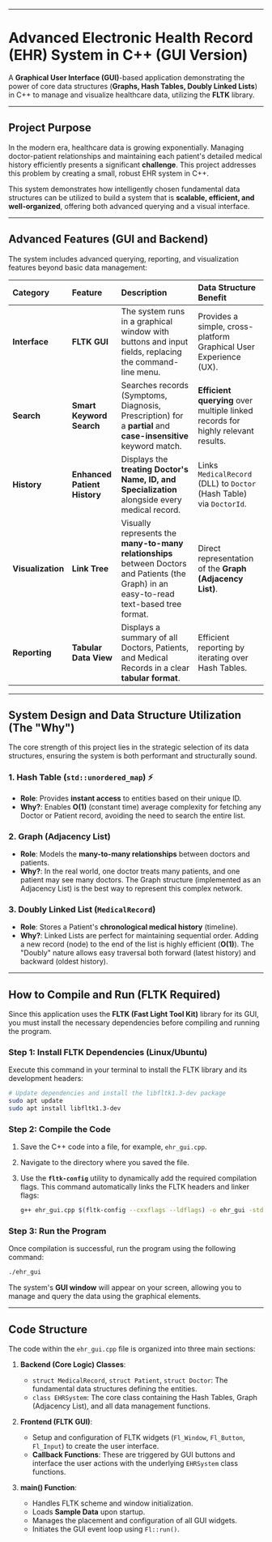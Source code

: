 
-----

#  Advanced Electronic Health Record (EHR) System in C++ (GUI Version)

A **Graphical User Interface (GUI)**-based application demonstrating the power of core data structures (**Graphs, Hash Tables, Doubly Linked Lists**) in C++ to manage and visualize healthcare data, utilizing the **FLTK** library.

-----

##  Project Purpose

In the modern era, healthcare data is growing exponentially. Managing doctor-patient relationships and maintaining each patient's detailed medical history efficiently presents a significant **challenge**. This project addresses this problem by creating a small, robust EHR system in C++.

This system demonstrates how intelligently chosen fundamental data structures can be utilized to build a system that is **scalable, efficient, and well-organized**, offering both advanced querying and a visual interface.

-----

##  Advanced Features (GUI and Backend)

The system includes advanced querying, reporting, and visualization features beyond basic data management:

| Category | Feature | Description | Data Structure Benefit |
| :--- | :--- | :--- | :--- |
| **Interface** | **FLTK GUI** | The system runs in a graphical window with buttons and input fields, replacing the command-line menu. | Provides a simple, cross-platform Graphical User Experience (UX). |
| **Search** | **Smart Keyword Search** | Searches records (Symptoms, Diagnosis, Prescription) for a **partial** and **case-insensitive** keyword match. | **Efficient querying** over multiple linked records for highly relevant results. |
| **History** | **Enhanced Patient History** | Displays the **treating Doctor's Name, ID, and Specialization** alongside every medical record. | Links `MedicalRecord` (DLL) to `Doctor` (Hash Table) via `DoctorId`. |
| **Visualization** | **Link Tree** | Visually represents the **many-to-many relationships** between Doctors and Patients (the Graph) in an easy-to-read text-based tree format. | Direct representation of the **Graph (Adjacency List)**. |
| **Reporting** | **Tabular Data View** | Displays a summary of all Doctors, Patients, and Medical Records in a clear **tabular format**. | Efficient reporting by iterating over Hash Tables. |

-----

##  System Design and Data Structure Utilization (The "Why")

The core strength of this project lies in the strategic selection of its data structures, ensuring the system is both performant and structurally sound.

### 1\. Hash Table (`std::unordered_map`) ⚡

  - **Role**: Provides **instant access** to entities based on their unique ID.
  - **Why?**: Enables **O(1)** (constant time) average complexity for fetching any Doctor or Patient record, avoiding the need to search the entire list.

### 2\. Graph (Adjacency List) 

  - **Role**: Models the **many-to-many relationships** between doctors and patients.
  - **Why?**: In the real world, one doctor treats many patients, and one patient may see many doctors. The Graph structure (implemented as an Adjacency List) is the best way to represent this complex network.

### 3\. Doubly Linked List (`MedicalRecord`) 

  - **Role**: Stores a Patient's **chronological medical history** (timeline).
  - **Why?**: Linked Lists are perfect for maintaining sequential order. Adding a new record (node) to the end of the list is highly efficient (**O(1)**). The "Doubly" nature allows easy traversal both forward (latest history) and backward (oldest history).

-----

##  How to Compile and Run (FLTK Required)

Since this application uses the **FLTK (Fast Light Tool Kit)** library for its GUI, you must install the necessary dependencies before compiling and running the program.

### Step 1: Install FLTK Dependencies (Linux/Ubuntu)

Execute this command in your terminal to install the FLTK library and its development headers:

```sh
# Update dependencies and install the libfltk1.3-dev package
sudo apt update
sudo apt install libfltk1.3-dev
```

### Step 2: Compile the Code

1.  Save the C++ code into a file, for example, `ehr_gui.cpp`.

2.  Navigate to the directory where you saved the file.

3.  Use the **`fltk-config`** utility to dynamically add the required compilation flags. This command automatically links the FLTK headers and linker flags:

    ```sh
    g++ ehr_gui.cpp $(fltk-config --cxxflags --ldflags) -o ehr_gui -std=c++17
    ```

### Step 3: Run the Program

Once compilation is successful, run the program using the following command:

```sh
./ehr_gui
```

The system's **GUI window** will appear on your screen, allowing you to manage and query the data using the graphical elements.

-----

##  Code Structure

The code within the `ehr_gui.cpp` file is organized into three main sections:

1.  **Backend (Core Logic) Classes**:

      * `struct MedicalRecord`, `struct Patient`, `struct Doctor`: The fundamental data structures defining the entities.
      * `class EHRSystem`: The core class containing the Hash Tables, Graph (Adjacency List), and all data management functions.

2.  **Frontend (FLTK GUI)**:

      * Setup and configuration of FLTK widgets (`Fl_Window`, `Fl_Button`, `Fl_Input`) to create the user interface.
      * **Callback Functions**: These are triggered by GUI buttons and interface the user actions with the underlying `EHRSystem` class functions.

3.  **main() Function**:

      * Handles FLTK scheme and window initialization.
      * Loads **Sample Data** upon startup.
      * Manages the placement and configuration of all GUI widgets.
      * Initiates the GUI event loop using `Fl::run()`.